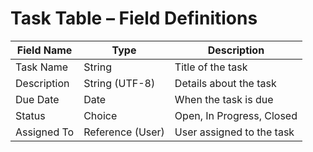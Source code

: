 # Task Table – Field Definitions

| Field Name   | Type               | Description                 |
|--------------|--------------------|-----------------------------|
| Task Name    | String              | Title of the task           |
| Description  | String (UTF-8)      | Details about the task      |
| Due Date     | Date                | When the task is due        |
| Status       | Choice              | Open, In Progress, Closed   |
| Assigned To  | Reference (User)    | User assigned to the task   |
